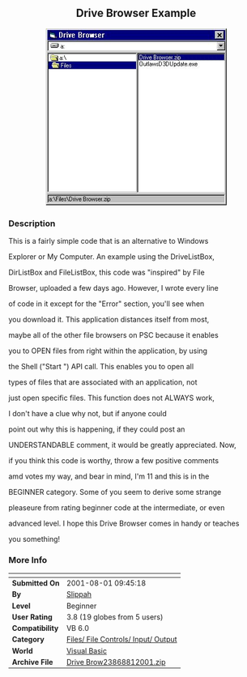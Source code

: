 ﻿<div align="center">

## Drive Browser Example

<img src="PIC20018110703479.JPG">
</div>

### Description

This is a fairly simple code that is an alternative to Windows

Explorer or My Computer. An example using the DriveListBox,

DirListBox and FileListBox, this code was "inspired" by File

Browser, uploaded a few days ago. However, I wrote every line

of code in it except for the "Error" section, you'll see when

you download it. This application distances itself from most,

maybe all of the other file browsers on PSC because it enables

you to OPEN files from right within the application, by using

the Shell ("Start ") API call. This enables you to open all

types of files that are associated with an application, not

just open specific files. This function does not ALWAYS work,

I don't have a clue why not, but if anyone could

point out why this is happening, if they could post an

UNDERSTANDABLE comment, it would be greatly appreciated. Now,

if you think this code is worthy, throw a few positive comments

amd votes my way, and bear in mind, I'm 11 and this is in the

BEGINNER category. Some of you seem to derive some strange

pleaseure from rating beginner code at the intermediate, or even

advanced level. I hope this Drive Browser comes in handy or teaches

you something!
 
### More Info
 


<span>             |<span>
---                |---
**Submitted On**   |2001-08-01 09:45:18
**By**             |[Slippah](https://github.com/Planet-Source-Code/PSCIndex/blob/master/ByAuthor/slippah.md)
**Level**          |Beginner
**User Rating**    |3.8 (19 globes from 5 users)
**Compatibility**  |VB 6\.0
**Category**       |[Files/ File Controls/ Input/ Output](https://github.com/Planet-Source-Code/PSCIndex/blob/master/ByCategory/files-file-controls-input-output__1-3.md)
**World**          |[Visual Basic](https://github.com/Planet-Source-Code/PSCIndex/blob/master/ByWorld/visual-basic.md)
**Archive File**   |[Drive Brow23868812001\.zip](https://github.com/Planet-Source-Code/slippah-drive-browser-example__1-25722/archive/master.zip)








